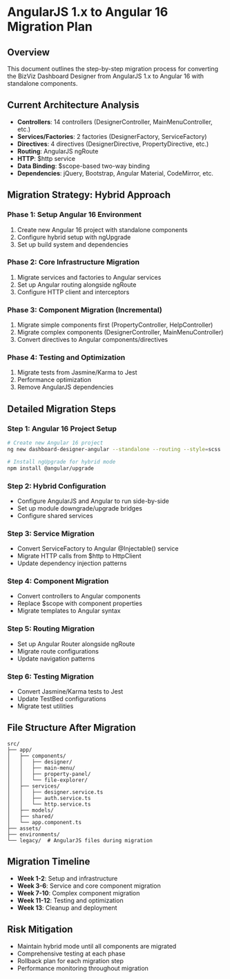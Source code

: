 # AngularJS 1.x to Angular 16 Migration Plan

## Overview
This document outlines the step-by-step migration process for converting the BizViz Dashboard Designer from AngularJS 1.x to Angular 16 with standalone components.

## Current Architecture Analysis
- **Controllers**: 14 controllers (DesignerController, MainMenuController, etc.)
- **Services/Factories**: 2 factories (DesignerFactory, ServiceFactory)
- **Directives**: 4 directives (DesignerDirective, PropertyDirective, etc.)
- **Routing**: AngularJS ngRoute
- **HTTP**: $http service
- **Data Binding**: $scope-based two-way binding
- **Dependencies**: jQuery, Bootstrap, Angular Material, CodeMirror, etc.

## Migration Strategy: Hybrid Approach

### Phase 1: Setup Angular 16 Environment
1. Create new Angular 16 project with standalone components
2. Configure hybrid setup with ngUpgrade
3. Set up build system and dependencies

### Phase 2: Core Infrastructure Migration
1. Migrate services and factories to Angular services
2. Set up Angular routing alongside ngRoute
3. Configure HTTP client and interceptors

### Phase 3: Component Migration (Incremental)
1. Migrate simple components first (PropertyController, HelpController)
2. Migrate complex components (DesignerController, MainMenuController)
3. Convert directives to Angular components/directives

### Phase 4: Testing and Optimization
1. Migrate tests from Jasmine/Karma to Jest
2. Performance optimization
3. Remove AngularJS dependencies

## Detailed Migration Steps

### Step 1: Angular 16 Project Setup
```bash
# Create new Angular 16 project
ng new dashboard-designer-angular --standalone --routing --style=scss

# Install ngUpgrade for hybrid mode
npm install @angular/upgrade
```

### Step 2: Hybrid Configuration
- Configure AngularJS and Angular to run side-by-side
- Set up module downgrade/upgrade bridges
- Configure shared services

### Step 3: Service Migration
- Convert ServiceFactory to Angular @Injectable() service
- Migrate HTTP calls from $http to HttpClient
- Update dependency injection patterns

### Step 4: Component Migration
- Convert controllers to Angular components
- Replace $scope with component properties
- Migrate templates to Angular syntax

### Step 5: Routing Migration
- Set up Angular Router alongside ngRoute
- Migrate route configurations
- Update navigation patterns

### Step 6: Testing Migration
- Convert Jasmine/Karma tests to Jest
- Update TestBed configurations
- Migrate test utilities

## File Structure After Migration
```
src/
├── app/
│   ├── components/
│   │   ├── designer/
│   │   ├── main-menu/
│   │   ├── property-panel/
│   │   └── file-explorer/
│   ├── services/
│   │   ├── designer.service.ts
│   │   ├── auth.service.ts
│   │   └── http.service.ts
│   ├── models/
│   ├── shared/
│   └── app.component.ts
├── assets/
├── environments/
└── legacy/  # AngularJS files during migration
```

## Migration Timeline
- **Week 1-2**: Setup and infrastructure
- **Week 3-6**: Service and core component migration
- **Week 7-10**: Complex component migration
- **Week 11-12**: Testing and optimization
- **Week 13**: Cleanup and deployment

## Risk Mitigation
- Maintain hybrid mode until all components are migrated
- Comprehensive testing at each phase
- Rollback plan for each migration step
- Performance monitoring throughout migration